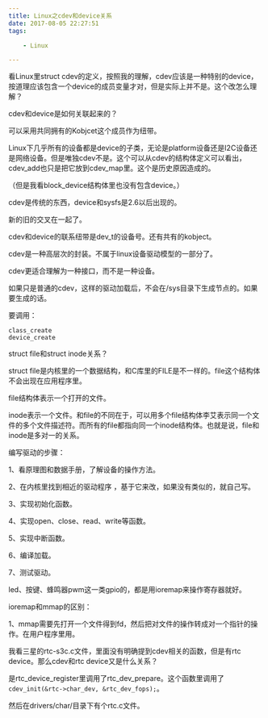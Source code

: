 ```yaml
---
title: Linux之cdev和device关系
date: 2017-08-05 22:27:51
tags:

	- Linux

---
```


看Linux里struct cdev的定义，按照我的理解，cdev应该是一种特别的device，按道理应该包含一个device的成员变量才对，但是实际上并不是。这个改怎么理解？

cdev和device是如何关联起来的？

可以采用共同拥有的Kobjcet这个成员作为纽带。



Linux下几乎所有的设备都是device的子类，无论是platform设备还是I2C设备还是网络设备。但是唯独cdev不是。这个可以从cdev的结构体定义可以看出，cdev_add也只是把它放到cdev_map里。这个是历史原因造成的。

（但是我看block_device结构体里也没有包含device。）



cdev是传统的东西，device和sysfs是2.6以后出现的。

新的旧的交叉在一起了。

cdev和device的联系纽带是dev_t的设备号。还有共有的kobject。



cdev是一种高层次的封装。不属于linux设备驱动模型的一部分了。



cdev更适合理解为一种接口，而不是一种设备。



如果只是普通的cdev，这样的驱动加载后，不会在/sys目录下生成节点的。如果要生成的话。

要调用：

```
class_create
device_create
```



struct file和struct inode关系？



struct file是内核里的一个数据结构，和C库里的FILE是不一样的。file这个结构体不会出现在应用程序里。

file结构体表示一个打开的文件。



inode表示一个文件。和file的不同在于，可以用多个file结构体李艾表示同一个文件的多个文件描述符。而所有的file都指向同一个inode结构体。也就是说，file和inode是多对一的关系。



编写驱动的步骤：

1、看原理图和数据手册，了解设备的操作方法。

2、在内核里找到相近的驱动程序 ，基于它来改，如果没有类似的，就自己写。

3、实现初始化函数。

4、实现open、close、read、write等函数。

5、实现中断函数。

6、编译加载。

7、测试驱动。



led、按键、蜂鸣器pwm这一类gpio的，都是用ioremap来操作寄存器就好。



ioremap和mmap的区别：

1、mmap需要先打开一个文件得到fd，然后把对文件的操作转成对一个指针的操作。在用户程序里用。





我看三星的rtc-s3c.c文件，里面没有明确提到cdev相关的函数，但是有rtc device。那么cdev和rtc device又是什么关系？

是rtc_device_register里调用了rtc_dev_prepare。这个函数里调用了`cdev_init(&rtc->char_dev, &rtc_dev_fops);`。

然后在drivers/char/目录下有个rtc.c文件。